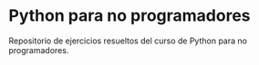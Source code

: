 # Python para no programadores

Repositorio de ejercicios resueltos del curso de Python para no programadores.
